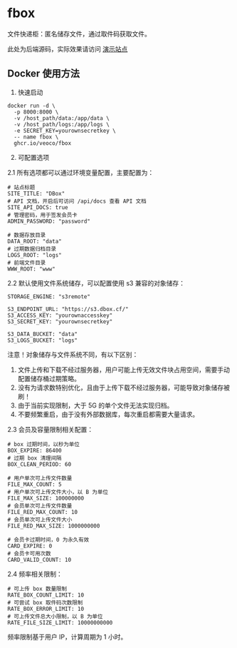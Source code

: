 # fbox

文件快递柜：匿名储存文件，通过取件码获取文件。

此处为后端源码，实际效果请访问 [演示站点](https://dbox.cf/)

## Docker 使用方法

1. 快速启动

```
docker run -d \
  -p 8000:8000 \
  -v /host_path/data:/app/data \
  -v /host_path/logs:/app/logs \
  -e SECRET_KEY=yourownsecretkey \
  -- name fbox \
  ghcr.io/veoco/fbox
```

2. 可配置选项

2.1 所有选项都可以通过环境变量配置，主要配置为：

```
# 站点标题
SITE_TITLE: "DBox"
# API 文档，开启后可访问 /api/docs 查看 API 文档
SITE_API_DOCS: true
# 管理密码，用于签发会员卡
ADMIN_PASSWORD: "password"

# 数据存放目录
DATA_ROOT: "data"
# 过期数据归档目录
LOGS_ROOT: "logs"
# 前端文件目录
WWW_ROOT: "www"
```

2.2 默认使用文件系统储存，可以配置使用 s3 兼容的对象储存：

```
STORAGE_ENGINE: "s3remote"

S3_ENDPOINT_URL: "https://s3.dbox.cf/"
S3_ACCESS_KEY: "yourownaccesskey"
S3_SECRET_KEY: "yourownsecretkey"

S3_DATA_BUCKET: "data"
S3_LOGS_BUCKET: "logs"
```

注意！对象储存与文件系统不同，有以下区别：

1. 文件上传和下载不经过服务器，用户可能上传无效文件块占用空间，需要手动配置储存桶过期策略。
2. 没有为请求数特别优化，且由于上传下载不经过服务器，可能导致对象储存被刷！
3. 由于当前实现限制，大于 5G 的单个文件无法实现归档。
4. 不要频繁重启，由于没有外部数据库，每次重启都需要大量请求。

2.3 会员及容量限制相关配置：

```
# box 过期时间，以秒为单位
BOX_EXPIRE: 86400
# 过期 box 清理间隔
BOX_CLEAN_PERIOD: 60

# 用户单次可上传文件数量
FILE_MAX_COUNT: 5
# 用户单次可上传文件大小，以 B 为单位
FILE_MAX_SIZE: 100000000
# 会员单次可上传文件数量
FILE_RED_MAX_COUNT: 10
# 会员单次可上传文件大小
FILE_RED_MAX_SIZE: 1000000000

# 会员卡过期时间，0 为永久有效
CARD_EXPIRE: 0
# 会员卡可用次数
CARD_VALID_COUNT: 10
```

2.4 频率相关限制：

```
# 可上传 box 数量限制
RATE_BOX_COUNT_LIMIT: 10
# 可尝试 box 取件码次数限制
RATE_BOX_ERROR_LIMIT: 10
# 可上传文件总大小限制，以 B 为单位
RATE_FILE_SIZE_LIMIT: 10000000000
```

频率限制基于用户 IP，计算周期为 1 小时。


